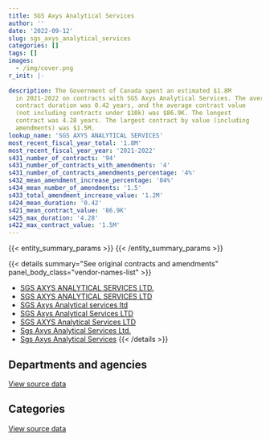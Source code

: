 ```yaml
---
title: SGS Axys Analytical Services
author: ''
date: '2022-09-12'
slug: sgs_axys_analytical_services
categories: []
tags: []
images:
  - /img/cover.png
r_init: |-
  
description: The Government of Canada spent an estimated $1.8M
  in 2021-2022 on contracts with SGS Axys Analytical Services. The average
  contract duration was 0.42 years, and the average contract value
  (not including contracts under $10k) was $86.9K. The longest
  contract was 4.28 years. The largest contract by value (including
  amendments) was $1.5M.
lookup_name: 'SGS AXYS ANALYTICAL SERVICES'
most_recent_fiscal_year_total: '1.8M'
most_recent_fiscal_year_year: '2021-2022'
s431_number_of_contracts: '94'
s431_number_of_contracts_with_amendments: '4'
s431_number_of_contracts_amendments_percentage: '4%'
s432_mean_amendment_increase_percentage: '84%'
s434_mean_number_of_amendments: '1.5'
s433_total_amendment_increase_value: '1.2M'
s424_mean_duration: '0.42'
s421_mean_contract_value: '86.9K'
s425_max_duration: '4.28'
s422_max_contract_value: '1.5M'
---
```


<script src="/rmarkdown-libs/htmlwidgets/htmlwidgets.js"></script>
<link href="/rmarkdown-libs/datatables-css/datatables-crosstalk.css" rel="stylesheet" />
<script src="/rmarkdown-libs/datatables-binding/datatables.js"></script>
<script src="/rmarkdown-libs/jquery/jquery-3.6.0.min.js"></script>
<link href="/rmarkdown-libs/dt-core-bootstrap/css/dataTables.bootstrap.min.css" rel="stylesheet" />
<link href="/rmarkdown-libs/dt-core-bootstrap/css/dataTables.bootstrap.extra.css" rel="stylesheet" />
<script src="/rmarkdown-libs/dt-core-bootstrap/js/jquery.dataTables.min.js"></script>
<script src="/rmarkdown-libs/dt-core-bootstrap/js/dataTables.bootstrap.min.js"></script>
<link href="/rmarkdown-libs/crosstalk/css/crosstalk.min.css" rel="stylesheet" />
<script src="/rmarkdown-libs/crosstalk/js/crosstalk.min.js"></script>
<script src="/rmarkdown-libs/htmlwidgets/htmlwidgets.js"></script>
<link href="/rmarkdown-libs/datatables-css/datatables-crosstalk.css" rel="stylesheet" />
<script src="/rmarkdown-libs/datatables-binding/datatables.js"></script>
<script src="/rmarkdown-libs/jquery/jquery-3.6.0.min.js"></script>
<link href="/rmarkdown-libs/dt-core-bootstrap/css/dataTables.bootstrap.min.css" rel="stylesheet" />
<link href="/rmarkdown-libs/dt-core-bootstrap/css/dataTables.bootstrap.extra.css" rel="stylesheet" />
<script src="/rmarkdown-libs/dt-core-bootstrap/js/jquery.dataTables.min.js"></script>
<script src="/rmarkdown-libs/dt-core-bootstrap/js/dataTables.bootstrap.min.js"></script>
<link href="/rmarkdown-libs/crosstalk/css/crosstalk.min.css" rel="stylesheet" />
<script src="/rmarkdown-libs/crosstalk/js/crosstalk.min.js"></script>

{{< entity_summary_params >}}
{{< /entity_summary_params >}}

{{< details summary="See original contracts and amendments" panel_body_class="vendor-names-list" >}}
- [SGS AXYS ANALYTICAL SERVICES LTD.](https://search.open.canada.ca/en/ct/?sort=contract_value_f%20desc&page=1&search_text=%22SGS%20AXYS%20ANALYTICAL%20SERVICES%20LTD.%22)
- [SGS AXYS ANALYTICAL SERVICES LTD](https://search.open.canada.ca/en/ct/?sort=contract_value_f%20desc&page=1&search_text=%22SGS%20AXYS%20ANALYTICAL%20SERVICES%20LTD%22)
- [SGS Axys Analytical services ltd](https://search.open.canada.ca/en/ct/?sort=contract_value_f%20desc&page=1&search_text=%22SGS%20Axys%20Analytical%20services%20ltd%22)
- [SGS Axys Analytical Services LTD](https://search.open.canada.ca/en/ct/?sort=contract_value_f%20desc&page=1&search_text=%22SGS%20Axys%20Analytical%20Services%20LTD%22)
- [SGS AXYS Analytical Services LTD](https://search.open.canada.ca/en/ct/?sort=contract_value_f%20desc&page=1&search_text=%22SGS%20AXYS%20Analytical%20Services%20LTD%22)
- [Sgs Axys Analytical Services Ltd.](https://search.open.canada.ca/en/ct/?sort=contract_value_f%20desc&page=1&search_text=%22Sgs%20Axys%20Analytical%20Services%20Ltd.%22)
- [Sgs Axys Analytical Services](https://search.open.canada.ca/en/ct/?sort=contract_value_f%20desc&page=1&search_text=%22Sgs%20Axys%20Analytical%20Services%22)
{{< /details >}}

## Departments and agencies

<div id="htmlwidget-1" style="width:100%;height:auto;" class="datatables html-widget"></div>
<script type="application/json" data-for="htmlwidget-1">{"x":{"style":"bootstrap","filter":"none","vertical":false,"data":[["<a href=\"/departments/dfo-mpo/\">Fisheries and Oceans Canada<\/a>","<a href=\"/departments/dnd-mdn/\">National Defence<\/a>","<a href=\"/departments/ec/\">Environment and Climate Change Canada<\/a>","<a href=\"/departments/pc/\">Parks Canada<\/a>"],[84687.75,46141.4,864076.73,null],[369597.5,60385.5,919833.59,null],[706387.9,72765,934262.46,24816.75],[1188077.22,null,595333.33,null]],"container":"<table class=\"table table-striped table-hover row-border order-column display\">\n  <thead>\n    <tr>\n      <th>Department<\/th>\n      <th>2018-2019<\/th>\n      <th>2019-2020<\/th>\n      <th>2020-2021<\/th>\n      <th>2021-2022<\/th>\n    <\/tr>\n  <\/thead>\n<\/table>","options":{"order":[[4,"desc"]],"pageLength":10,"autoWidth":true,"columnDefs":[{"targets":1,"render":"function(data, type, row, meta) {\n    return type !== 'display' ? data : DTWidget.formatCurrency(data, \"$\", 2, 3, \",\", \".\", true, null);\n  }"},{"targets":2,"render":"function(data, type, row, meta) {\n    return type !== 'display' ? data : DTWidget.formatCurrency(data, \"$\", 2, 3, \",\", \".\", true, null);\n  }"},{"targets":3,"render":"function(data, type, row, meta) {\n    return type !== 'display' ? data : DTWidget.formatCurrency(data, \"$\", 2, 3, \",\", \".\", true, null);\n  }"},{"targets":4,"render":"function(data, type, row, meta) {\n    return type !== 'display' ? data : DTWidget.formatCurrency(data, \"$\", 2, 3, \",\", \".\", true, null);\n  }"},{"width":"16%","targets":[1,2,3,4]},{"className":"dt-right","targets":[1,2,3,4]}],"orderClasses":false}},"evals":["options.columnDefs.0.render","options.columnDefs.1.render","options.columnDefs.2.render","options.columnDefs.3.render"],"jsHooks":[]}</script>
<p class="text-right">
<a href="https://github.com/GoC-Spending/contracts-data/tree/main/data/out/vendors/sgs_axys_analytical_services/summary_by_fiscal_year_by_department.csv" class="source-data-link btn btn-link">View source data</a>
</p>

## Categories

<div id="htmlwidget-2" style="width:100%;height:auto;" class="datatables html-widget"></div>
<script type="application/json" data-for="htmlwidget-2">{"x":{"style":"bootstrap","filter":"none","vertical":false,"data":[["<a href=\"/categories/facilities_and_construction/\">Facilities and construction<\/a>","<a href=\"/categories/professional_services/\">Professional services<\/a>","<a href=\"/categories/medical/\">Medical<\/a>","<a href=\"/categories/industrial_products_and_services/\">Industrial products and services<\/a>"],[null,948764.48,null,46141.4],[null,1289431.09,null,60385.5],[null,1665467.11,36907.5,35857.5],[23625,1759785.55,null,null]],"container":"<table class=\"table table-striped table-hover row-border order-column display\">\n  <thead>\n    <tr>\n      <th>Category<\/th>\n      <th>2018-2019<\/th>\n      <th>2019-2020<\/th>\n      <th>2020-2021<\/th>\n      <th>2021-2022<\/th>\n    <\/tr>\n  <\/thead>\n<\/table>","options":{"order":[[4,"desc"]],"dom":"t","pageLength":30,"autoWidth":true,"columnDefs":[{"targets":1,"render":"function(data, type, row, meta) {\n    return type !== 'display' ? data : DTWidget.formatCurrency(data, \"$\", 2, 3, \",\", \".\", true, null);\n  }"},{"targets":2,"render":"function(data, type, row, meta) {\n    return type !== 'display' ? data : DTWidget.formatCurrency(data, \"$\", 2, 3, \",\", \".\", true, null);\n  }"},{"targets":3,"render":"function(data, type, row, meta) {\n    return type !== 'display' ? data : DTWidget.formatCurrency(data, \"$\", 2, 3, \",\", \".\", true, null);\n  }"},{"targets":4,"render":"function(data, type, row, meta) {\n    return type !== 'display' ? data : DTWidget.formatCurrency(data, \"$\", 2, 3, \",\", \".\", true, null);\n  }"},{"width":"16%","targets":[1,2,3,4]},{"className":"dt-right","targets":[1,2,3,4]}],"orderClasses":false,"lengthMenu":[10,25,30,50,100]}},"evals":["options.columnDefs.0.render","options.columnDefs.1.render","options.columnDefs.2.render","options.columnDefs.3.render"],"jsHooks":[]}</script>
<p class="text-right">
<a href="https://github.com/GoC-Spending/contracts-data/tree/main/data/out/vendors/sgs_axys_analytical_services/summary_by_fiscal_year_by_category.csv" class="source-data-link btn btn-link">View source data</a>
</p>
